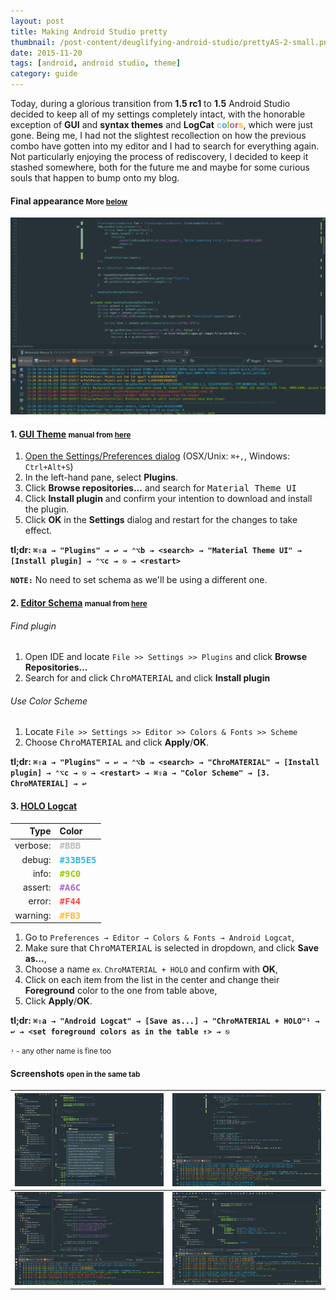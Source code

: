 ```yaml
---
layout: post
title: Making Android Studio pretty
thumbnail: /post-content/deuglifying-android-studio/prettyAS-2-small.png
date: 2015-11-20
tags: [android, android studio, theme]
category: guide
---
```


Today, during a glorious transition from **1.5 rc1** to **1.5** Android Studio decided to keep all of my settings completely intact, with the honorable exception of **GUI** and **syntax themes** and **LogCat** <b style="color:#BBB">c</b><b style="color:#33B5E5">o</b><b style="color:#9C0">l</b><b style="color:#A6C">o</b><b style="color:#F44">r</b><b style="color:#FB3">s</b>, which were just gone. Being me, I had not the slightest recollection on how the previous combo have gotten into my editor and I had to search for everything again. Not particularly enjoying the process of rediscovery, I decided to keep it stashed somewhere, both for the future me and maybe for some curious souls that happen to bump onto my blog.

#### Final appearance <small>More [below](#screenshots-smallopen-in-the-same-tabsmall)</small>

![screenshot-main][as2]

#### 1. [GUI Theme][gui] <small>manual from [here][gui-inst]</small>

1. [Open the Settings/Preferences dialog][settings] (OSX/Unix: `⌘+,`, Windows: `Ctrl+Alt+S`)
1. In the left-hand pane, select **Plugins**.
1. Click **Browse repositories...** and search for <kbd>Material Theme UI</kbd>
1. Click **Install plugin** and confirm your intention to download and install the plugin.
1. Click **OK** in the **Settings** dialog and restart for the changes to take effect.

**<i class="mdi mdi-apple"></i> tl;dr: `⌘⇧a → "Plugins" → ↩ → ⌃⌥b → <search> → "Material Theme UI" → [Install plugin] → ⌃⌥c → ⎋ → <restart>`**

**`NOTE:`** No need to set schema as we'll be using a different one.


#### 2. [Editor Schema][editor] <small>manual from [here][editor-inst]</small>

###### Find plugin

 1. Open IDE and locate `File >> Settings >> Plugins` and click **Browse Repositories...**
 1. Search for and click <kbd>ChroMATERIAL</kbd> and click **Install plugin**

###### Use Color Scheme

 1. Locate `File >> Settings >> Editor >> Colors & Fonts >> Scheme`
 1. Choose <kbd>ChroMATERIAL</kbd> and click **Apply**/**OK**.

**<i class="mdi mdi-apple"></i> tl;dr: `⌘⇧a → "Plugins" → ↩ → ⌃⌥b → <search> → "ChroMATERIAL" → [Install plugin] → ⌃⌥c → ⎋ → <restart> → ⌘⇧a → "Color Scheme" → [3. ChroMATERIAL] → ↩`**


#### 3. [HOLO Logcat][holo-logcat]
>>
|     Type | Color                                           |
|---------:|:------------------------------------------------|
| verbose: | <kbd><b style="color:#BBB">#BBB</b></kbd>       |
|   debug: | <kbd><b style="color:#33B5E5">#33B5E5</b></kbd> |
|    info: | <kbd><b style="color:#9C0">#9C0</b></kbd>       |
|  assert: | <kbd><b style="color:#A6C">#A6C</b></kbd>       |
|   error: | <kbd><b style="color:#F44">#F44</b></kbd>       |
| warning: | <kbd><b style="color:#FB3">#FB3</b></kbd>       |


1. Go to `Preferences → Editor → Colors & Fonts → Android Logcat`,
1. Make sure that <kbd>ChroMATERIAL</kbd> is selected in dropdown, and click **Save as...**,
1. Choose a name <small>ex. <kbd>ChroMATERIAL + HOLO</kbd></small> and confirm with **OK**,
1. Click on each item from the list in the center and change their **Foreground** color to the one from table above,
1. Click **Apply**/**OK**.


**<i class="mdi mdi-apple"></i> tl;dr: `⌘⇧a → "Android Logcat" → [Save as...] → "ChroMATERIAL + HOLO"¹ → ↩ → <set foreground colors as in the table ↑> → ⎋`**

<small>`¹` - any other name is fine too</small>


#### Screenshots <small>open in the same tab</small>

| [![screenshot][as1-sm]][as1] | [![screenshot][as2-sm]][as2] |
|-----------------------------:|:-----------------------------|
| [![screenshot][as3-sm]][as3] | [![screenshot][as4-sm]][as4] |

<br>

<!-- URLs -->
[gui]: https://github.com/ChrisRM/material-theme-jetbrains
[gui-inst]: https://github.com/ChrisRM/material-theme-jetbrains#installation
[settings]: https://www.jetbrains.com/idea/help/accessing-settings.html#openIdeSettings

[editor]: https://github.com/ciscorucinski/ChroMATERIAL
[editor-inst]: https://github.com/ciscorucinski/ChroMATERIAL#installation

[holo-logcat]: https://plus.google.com/+Matou%C5%A1Sk%C3%A1la/posts/VJhgiXmTM3f

<!-- Images -->
[as1]: /post-content/deuglifying-android-studio/prettyAS-1.png
[as1-sm]: /post-content/deuglifying-android-studio/prettyAS-1-small.png "Android Studio in Distraction Free mode w/⌘⇧a menu open on a .gradle file"
[as2]: /post-content/deuglifying-android-studio/prettyAS-2.png
[as2-sm]: /post-content/deuglifying-android-studio/prettyAS-2-small.png "Android Studio in Distraction Free mode w/just Logcat opened"
[as3]: /post-content/deuglifying-android-studio/prettyAS-3.png
[as3-sm]: /post-content/deuglifying-android-studio/prettyAS-3-small.png "Android Studio in Distraction Free mode w/Logcat, Project opened on a .java file"
[as4]: /post-content/deuglifying-android-studio/prettyAS-4.png
[as4-sm]: /post-content/deuglifying-android-studio/prettyAS-4-small.png "Android Studio in Cluttered Mode™ on a .gradle file"
